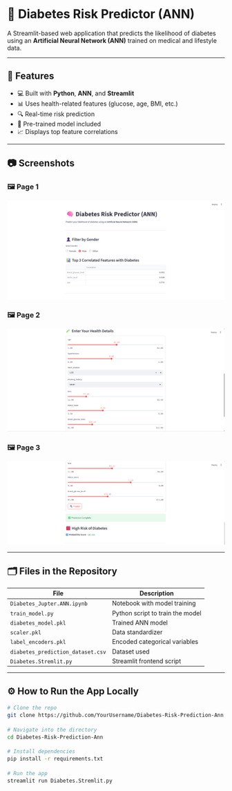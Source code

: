 # 🧠 Diabetes Risk Predictor (ANN)

A Streamlit-based web application that predicts the likelihood of diabetes using an **Artificial Neural Network (ANN)** trained on medical and lifestyle data.

---

## 🚀 Features

- 💻 Built with **Python**, **ANN**, and **Streamlit**
- 📊 Uses health-related features (glucose, age, BMI, etc.)
- 🔍 Real-time risk prediction
- 🧪 Pre-trained model included
- 📈 Displays top feature correlations

---

## 📷 Screenshots

### 🖼️ Page 1
![Page 1](page1.png)

### 🖼️ Page 2
![Page 2](page2.png)

### 🖼️ Page 3
![Page 3](page3.png)

---

## 🗂️ Files in the Repository

| File                      | Description                                      |
|---------------------------|--------------------------------------------------|
| `Diabetes_Jupter.ANN.ipynb` | Notebook with model training                   |
| `train_model.py`          | Python script to train the model                |
| `diabetes_model.pkl`      | Trained ANN model                               |
| `scaler.pkl`              | Data standardizer                               |
| `label_encoders.pkl`      | Encoded categorical variables                   |
| `diabetes_prediction_dataset.csv` | Dataset used                             |
| `Diabetes.Stremlit.py`    | Streamlit frontend script                       |

---

## ⚙️ How to Run the App Locally

```bash
# Clone the repo
git clone https://github.com/YourUsername/Diabetes-Risk-Prediction-Ann

# Navigate into the directory
cd Diabetes-Risk-Prediction-Ann

# Install dependencies
pip install -r requirements.txt

# Run the app
streamlit run Diabetes.Stremlit.py

